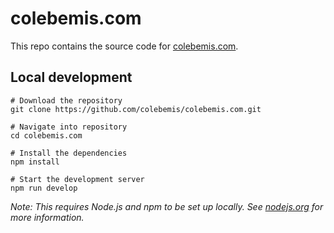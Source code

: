 # colebemis.com

This repo contains the source code for [colebemis.com](https://colebemis.com).

## Local development

```shell
# Download the repository
git clone https://github.com/colebemis/colebemis.com.git

# Navigate into repository
cd colebemis.com

# Install the dependencies
npm install

# Start the development server
npm run develop
```

_Note: This requires Node.js and npm to be set up locally. See [nodejs.org](https://nodejs.org) for more information._
